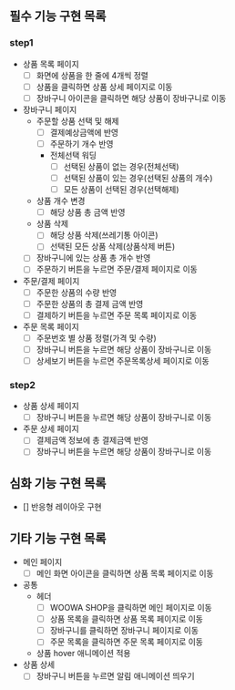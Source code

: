 ## 필수 기능 구현 목록

### step1

- 상품 목록 페이지
  - [ ] 화면에 상품을 한 줄에 4개씩 정렬
  - [ ] 상품을 클릭하면 상품 상세 페이지로 이동
  - [ ] 장바구니 아이콘을 클릭하면 해당 상품이 장바구니로 이동
- 장바구니 페이지
  - 주문할 상품 선택 및 해제
    - [ ] 결제예상금액에 반영
    - [ ] 주문하기 개수 반영
    - 전체선택 워딩
      - [ ] 선택된 상품이 없는 경우(전체선택)
      - [ ] 선택된 상품이 있는 경우(선택된 상품의 개수)
      - [ ] 모든 상품이 선택된 경우(선택해제)
  - 상품 개수 변경
    - [ ] 해당 상품 총 금액 반영
  - 상품 삭제
    - [ ] 해당 상품 삭제(쓰레기통 아이콘)
    - [ ] 선택된 모든 상품 삭제(상품삭제 버튼)
  - [ ] 장바구니에 있는 상품 총 개수 반영
  - [ ] 주문하기 버튼을 누르면 주문/결제 페이지로 이동
- 주문/결제 페이지
  - [ ] 주문한 상품의 수량 반영
  - [ ] 주문한 상품의 총 결제 금액 반영
  - [ ] 결제하기 버튼을 누르면 주문 목록 페이지로 이동
- 주문 목록 페이지
  - [ ] 주문번호 별 상품 정렬(가격 및 수량)
  - [ ] 장바구니 버튼을 누르면 해당 상품이 장바구니로 이동
  - [ ] 상세보기 버튼을 누르면 주문목록상세 페이지로 이동

### step2

- 상품 상세 페이지
  - [ ] 장바구니 버튼을 누르면 해당 상품이 장바구니로 이동
- 주문 상세 페이지
  - [ ] 결제금액 정보에 총 결제금액 반영
  - [ ] 장바구니 버튼을 누르면 해당 상품이 장바구니로 이동

## 심화 기능 구현 목록

- [] 반응형 레이아웃 구현

## 기타 기능 구현 목록

- 메인 페이지
  - [ ] 메인 화면 아이콘을 클릭하면 상품 목록 페이지로 이동
- 공통
  - 헤더
    - [ ] WOOWA SHOP을 클릭하면 메인 페이지로 이동
    - [ ] 상품 목록을 클릭하면 상품 목록 페이지로 이동
    - [ ] 장바구니를 클릭하면 장바구니 페이지로 이동
    - [ ] 주문 목록을 클릭하면 주문 목록 페이지로 이동
  - 상품 hover 애니메이션 적용
- 상품 상세
  - [ ] 장바구니 버튼을 누르면 알림 애니메이션 띄우기
